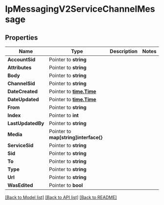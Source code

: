 # IpMessagingV2ServiceChannelMessage

## Properties

Name | Type | Description | Notes
------------ | ------------- | ------------- | -------------
**AccountSid** | Pointer to **string** |  |
**Attributes** | Pointer to **string** |  |
**Body** | Pointer to **string** |  |
**ChannelSid** | Pointer to **string** |  |
**DateCreated** | Pointer to [**time.Time**](time.Time.md) |  |
**DateUpdated** | Pointer to [**time.Time**](time.Time.md) |  |
**From** | Pointer to **string** |  |
**Index** | Pointer to **int** |  |
**LastUpdatedBy** | Pointer to **string** |  |
**Media** | Pointer to **map[string]interface{}** |  |
**ServiceSid** | Pointer to **string** |  |
**Sid** | Pointer to **string** |  |
**To** | Pointer to **string** |  |
**Type** | Pointer to **string** |  |
**Url** | Pointer to **string** |  |
**WasEdited** | Pointer to **bool** |  |

[[Back to Model list]](../README.md#documentation-for-models) [[Back to API list]](../README.md#documentation-for-api-endpoints) [[Back to README]](../README.md)


